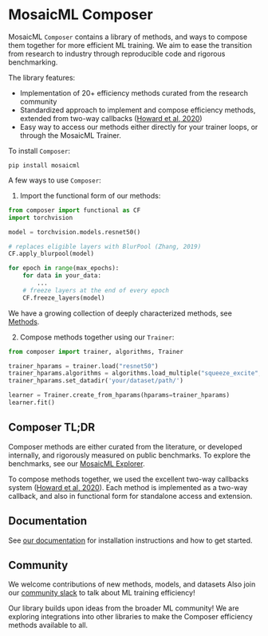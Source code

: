 # MosaicML Composer

MosaicML `Composer` contains a library of methods, and ways to compose them together for more efficient ML training. We aim to ease the transition from research to industry through reproducible code and rigorous benchmarking.

The library features:
* Implementation of 20+ efficiency methods curated from the research community
* Standardized approach to implement and compose efficiency methods, extended from two-way callbacks ([Howard et al, 2020](https://arxiv.org/abs/2002.04688))
* Easy way to access our methods either directly for your trainer loops, or through the MosaicML Trainer.

To install `Composer`:
```
pip install mosaicml
```

A few ways to use `Composer`:

1. Import the functional form of our methods:

```python
from composer import functional as CF
import torchvision

model = torchvision.models.resnet50()

# replaces eligible layers with BlurPool (Zhang, 2019)
CF.apply_blurpool(model)

for epoch in range(max_epochs):
    for data in your_data:
        ...
    # freeze layers at the end of every epoch
    CF.freeze_layers(model)

```

We have a growing collection of deeply characterized methods, see [Methods](https://www.mosaicml.com/methods).

2. Compose methods together using our `Trainer`:

```python
from composer import trainer, algorithms, Trainer

trainer_hparams = trainer.load("resnet50")
trainer_hparams.algorithms = algorithms.load_multiple("squeeze_excite", "scale_schedule")
trainer_hparams.set_datadir('your/dataset/path/')

learner = Trainer.create_from_hparams(hparams=trainer_hparams)
learner.fit()

```

## Composer TL;DR

Composer methods are either curated from the literature, or developed internally, and rigorously measured on public benchmarks. To explore the benchmarks, see our [MosaicML Explorer](https://app.mosaicml.com).

To compose methods together, we used the excellent two-way callbacks system ([Howard et al, 2020](https://arxiv.org/abs/2002.04688)). Each method is implemented as a two-way callback, and also in functional form for standalone access and extension.

## Documentation

See [our documentation](https://mosaicml-composer.readthedocs-hosted.com/en/stable/) for installation instructions and how to get started.

## Community

We welcome contributions of new methods, models, and datasets Also join our [community slack](https://join.slack.com/t/mosaicmlworkspace/shared_invite/zt-w0tiddn9-WGTlRpfjcO9J5jyrMub1dg) to talk about ML training efficiency!


Our library builds upon ideas from the broader ML community! We are exploring integrations into other libraries to make the Composer efficiency methods available to all.
